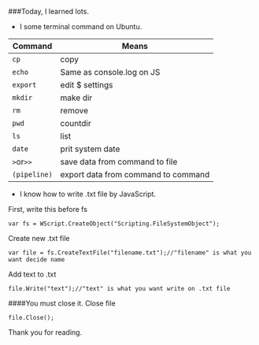###Today, I learned lots.

* I some terminal command on Ubuntu.

|Command|Means|
|-------|-----|
|```cp```|copy|
|```echo```|Same as console.log on JS|
|```export```|edit $ settings|
|```mkdir```  |make dir|
|```rm``` |remove|
|```pwd```|countdir|
|```ls```|list|
|```date```|prit system date|
|```>```or```>>```|save data from command to file|
|```(pipeline)```|export data from command to command|



* I know how to write .txt file by JavaScript.

First, write this before fs
```
var fs = WScript.CreateObject("Scripting.FileSystemObject");
```

Create new .txt file
```
var file = fs.CreateTextFile("filename.txt");//"filename" is what you want decide name
```

Add text to .txt
```
file.Write("text");//"text" is what you want write on .txt file
```

####You must close it.
Close file
```
file.Close();
```

Thank you for reading.
